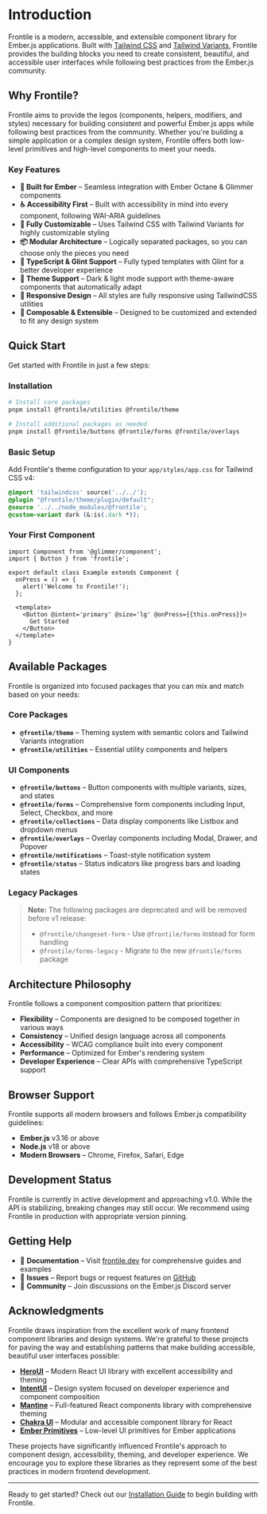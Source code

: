 # Introduction

Frontile is a modern, accessible, and extensible component library for Ember.js applications. Built with [Tailwind CSS](https://tailwindcss.com/) and [Tailwind Variants](https://www.tailwind-variants.org/), Frontile provides the building blocks you need to create consistent, beautiful, and accessible user interfaces while following best practices from the Ember.js community.

## Why Frontile?

Frontile aims to provide the legos (components, helpers, modifiers, and styles) necessary for building consistent and powerful Ember.js apps while following best practices from the community. Whether you're building a simple application or a complex design system, Frontile offers both low-level primitives and high-level components to meet your needs.

### Key Features

- **🎯 Built for Ember** – Seamless integration with Ember Octane & Glimmer components
- **♿ Accessibility First** – Built with accessibility in mind into every component, following WAI-ARIA guidelines
- **🎨 Fully Customizable** – Uses Tailwind CSS with Tailwind Variants for highly customizable styling
- **📦 Modular Architecture** – Logically separated packages, so you can choose only the pieces you need
- **🔧 TypeScript & Glint Support** – Fully typed templates with Glint for a better developer experience
- **🌙 Theme Support** – Dark & light mode support with theme-aware components that automatically adapt
- **📱 Responsive Design** – All styles are fully responsive using TailwindCSS utilities
- **🔄 Composable & Extensible** – Designed to be customized and extended to fit any design system

## Quick Start

Get started with Frontile in just a few steps:

### Installation

```sh
# Install core packages
pnpm install @frontile/utilities @frontile/theme

# Install additional packages as needed
pnpm install @frontile/buttons @frontile/forms @frontile/overlays
```

### Basic Setup

Add Frontile's theme configuration to your `app/styles/app.css` for Tailwind CSS v4:

```css
@import 'tailwindcss' source('../../');
@plugin "@frontile/theme/plugin/default";
@source '../../node_modules/@frontile';
@custom-variant dark (&:is(.dark *));
```

### Your First Component

```gjs
import Component from '@glimmer/component';
import { Button } from 'frontile';

export default class Example extends Component {
  onPress = () => {
    alert('Welcome to Frontile!');
  };

  <template>
    <Button @intent='primary' @size='lg' @onPress={{this.onPress}}>
      Get Started
    </Button>
  </template>
}
```

## Available Packages

Frontile is organized into focused packages that you can mix and match based on your needs:

### Core Packages

- **`@frontile/theme`** – Theming system with semantic colors and Tailwind Variants integration
- **`@frontile/utilities`** – Essential utility components and helpers

### UI Components

- **`@frontile/buttons`** – Button components with multiple variants, sizes, and states
- **`@frontile/forms`** – Comprehensive form components including Input, Select, Checkbox, and more
- **`@frontile/collections`** – Data display components like Listbox and dropdown menus
- **`@frontile/overlays`** – Overlay components including Modal, Drawer, and Popover
- **`@frontile/notifications`** – Toast-style notification system
- **`@frontile/status`** – Status indicators like progress bars and loading states

### Legacy Packages

> **Note:** The following packages are deprecated and will be removed before v1 release:
>
> - `@frontile/changeset-form` - Use `@frontile/forms` instead for form handling
> - `@frontile/forms-legacy` - Migrate to the new `@frontile/forms` package

## Architecture Philosophy

Frontile follows a component composition pattern that prioritizes:

- **Flexibility** – Components are designed to be composed together in various ways
- **Consistency** – Unified design language across all components
- **Accessibility** – WCAG compliance built into every component
- **Performance** – Optimized for Ember's rendering system
- **Developer Experience** – Clear APIs with comprehensive TypeScript support

## Browser Support

Frontile supports all modern browsers and follows Ember.js compatibility guidelines:

- **Ember.js** v3.16 or above
- **Node.js** v18 or above
- **Modern Browsers** – Chrome, Firefox, Safari, Edge

## Development Status

Frontile is currently in active development and approaching v1.0. While the API is stabilizing, breaking changes may still occur. We recommend using Frontile in production with appropriate version pinning.

## Getting Help

- 📖 **Documentation** – Visit [frontile.dev](https://frontile.dev/) for comprehensive guides and examples
- 🐛 **Issues** – Report bugs or request features on [GitHub](https://github.com/josemarluedke/frontile/issues)
- 💬 **Community** – Join discussions on the Ember.js Discord server

## Acknowledgments

Frontile draws inspiration from the excellent work of many frontend component libraries and design systems. We're grateful to these projects for paving the way and establishing patterns that make building accessible, beautiful user interfaces possible:

- **[HeroUI](https://www.heroui.com/)** – Modern React UI library with excellent accessibility and theming
- **[IntentUI](https://intentui.com/)** – Design system focused on developer experience and component composition
- **[Mantine](https://mantine.dev/)** – Full-featured React components library with comprehensive theming
- **[Chakra UI](https://chakra-ui.com/)** – Modular and accessible component library for React
- **[Ember Primitives](https://ember-primitives.pages.dev/)** – Low-level UI primitives for Ember applications

These projects have significantly influenced Frontile's approach to component design, accessibility, theming, and developer experience. We encourage you to explore these libraries as they represent some of the best practices in modern frontend development.

---

Ready to get started? Check out our [Installation Guide](./installation.md) to begin building with Frontile.
